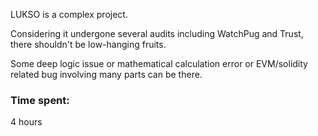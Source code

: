 LUKSO is a complex project.

Considering it undergone several audits including WatchPug and Trust, there shouldn't be low-hanging fruits.

Some deep logic issue or mathematical calculation error or EVM/solidity related bug involving many parts can be there.

### Time spent:
4 hours